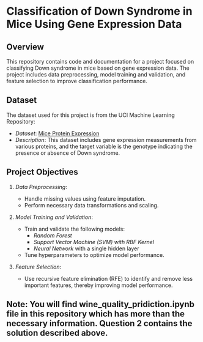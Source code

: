 # Classification of Down Syndrome in Mice Using Gene Expression Data

## Overview

This repository contains code and documentation for a project focused on classifying Down syndrome in mice based on gene expression data. The project includes data preprocessing, model training and validation, and feature selection to improve classification performance.

## Dataset

The dataset used for this project is from the UCI Machine Learning Repository:
- *Dataset*: [Mice Protein Expression](https://archive.ics.uci.edu/ml/datasets/Mice+Protein+Expression#)
- *Description*: This dataset includes gene expression measurements from various proteins, and the target variable is the genotype indicating the presence or absence of Down syndrome.

## Project Objectives

1. *Data Preprocessing*:
   - Handle missing values using feature imputation.
   - Perform necessary data transformations and scaling.

2. *Model Training and Validation*:
   - Train and validate the following models:
     - *Random Forest*
     - *Support Vector Machine (SVM) with RBF Kernel*
     - *Neural Network* with a single hidden layer
   - Tune hyperparameters to optimize model performance.

3. *Feature Selection*:
   - Use recursive feature elimination (RFE) to identify and remove less important features, thereby improving model performance.

## Note: You will find wine_quality_pridiction.ipynb file in this repository which has more than the necessary information. Question 2 contains the solution described above.
